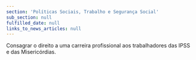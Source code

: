 ```yaml
---
section: 'Políticas Sociais, Trabalho e Segurança Social'
sub_section: null
fulfilled_date: null
links_to_news_articles: null
---
```


Consagrar o direito a uma carreira profissional aos trabalhadores das IPSS e das Misericórdias.